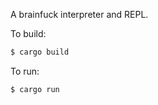 
A brainfuck interpreter and REPL.

To build:
```bash
$ cargo build
```

To run:
```bash
$ cargo run
```
